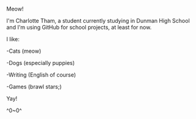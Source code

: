 Meow!

I'm Charlotte Tham, a student currently studying in Dunman High School and I'm using GitHub for school projects, at least for now.

I like:

-Cats (meow)

-Dogs (especially puppies)

-Writing (English of course)

-Games (brawl stars;)


Yay!

^0~0^


